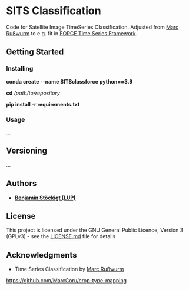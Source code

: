 # SITS Classification

Code for Satellite Image TimeSeries Classification. Adjusted from [Marc Rußwurm](https://github.com/MarcCoru) to e.g. fit in [FORCE Time Series Framework](https://force-eo.readthedocs.io/en/latest/index.html).

## Getting Started

### Installing
**conda create --name SITSclassforce python==3.9**

**cd** */path/to/repository*

**pip install -r requirements.txt**

### Usage
...

## Versioning
...


## Authors

* [**Benjamin Stöckigt (LUP)**](https://github.com/Bensouh)

## License

This project is licensed under the GNU General Public Licence, Version 3 (GPLv3) - see the [LICENSE.md](LICENSE.md) file for details 

## Acknowledgments

* Time Series Classification by [Marc Rußwurm](https://github.com/MarcCoru)

https://github.com/MarcCoru/crop-type-mapping
